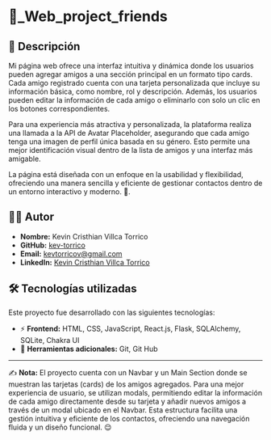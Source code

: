 # 👾_Web_project_friends

## 📖 Descripción

Mi página web ofrece una interfaz intuitiva y dinámica donde los usuarios pueden agregar amigos a una sección principal en un formato tipo cards. Cada amigo registrado cuenta con una tarjeta personalizada que incluye su información básica, como nombre, rol y descripción. Además, los usuarios pueden editar la información de cada amigo o eliminarlo con solo un clic en los botones correspondientes.

Para una experiencia más atractiva y personalizada, la plataforma realiza una llamada a la API de Avatar Placeholder, asegurando que cada amigo tenga una imagen de perfil única basada en su género. Esto permite una mejor identificación visual dentro de la lista de amigos y una interfaz más amigable.

La página está diseñada con un enfoque en la usabilidad y flexibilidad, ofreciendo una manera sencilla y eficiente de gestionar contactos dentro de un entorno interactivo y moderno. 🚀.

## 👨‍💻 Autor

- **Nombre:** Kevin Cristhian Villca Torrico
- **GitHub:** [kev-torrico](https://github.com/kev-torrico)
- **Email:** [kevtorricov@gmail.com](mailto:kevtorricov@gmail.com)
- **LinkedIn:** [Kevin Cristhian Villca Torrico
](https://www.linkedin.com/in/kevin-cristhian-villca-torrico/)

## 🛠️ Tecnologías utilizadas

Este proyecto fue desarrollado con las siguientes tecnologías:

- ⚡ **Frontend:** HTML, CSS, JavaScript, React.js, Flask, SQLAlchemy, SQLite, Chakra UI 
- 🚀 **Herramientas adicionales:** Git, Git Hub

---

✍ **Nota:** El proyecto cuenta con un Navbar y un Main Section donde se muestran las tarjetas (cards) de los amigos agregados. Para una mejor experiencia de usuario, se utilizan modals, permitiendo editar la información de cada amigo directamente desde su tarjeta y añadir nuevos amigos a través de un modal ubicado en el Navbar. Esta estructura facilita una gestión intuitiva y eficiente de los contactos, ofreciendo una navegación fluida y un diseño funcional. 😌
